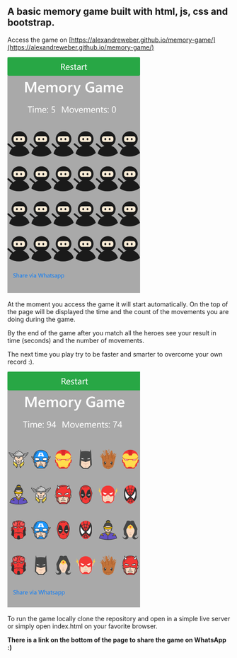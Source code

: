 
## A basic memory game built with html, js, css and bootstrap.

Access the game on [https://alexandreweber.github.io/memory-game/](https://alexandreweber.github.io/memory-game/)

<img src="./assets/screenshot.png" alt="Initial game screen" width="300"/>

At the moment you access the game it will start automatically. On the top of the page will be displayed the time and the count of the movements you are doing during the game.

By the end of the game after you match all the heroes see your result in time (seconds) and the number of movements. 

The next time you play try to be faster and smarter to overcome your own record :).

<img src="./assets/screenshot-2.png" alt="End game screen" width="300"/>

To run the game locally clone the repository and open in a simple live server or simply open index.html on your favorite browser.

**There is a link on the bottom of the page to share the game on WhatsApp :)**
